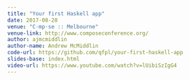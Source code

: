 ```yaml
---
title: "Your first Haskell app"
date: 2017-08-28
venue: "C◦mp◦se :: Melbourne"
venue-link: http://www.composeconference.org/
author: ajmcmiddlin
author-name: Andrew McMiddlin
code-url: https://github.com/qfpl/your-first-haskell-app
slides-base: index.html
video-url: https://www.youtube.com/watch?v=lUibiSzIgG4
---
```

